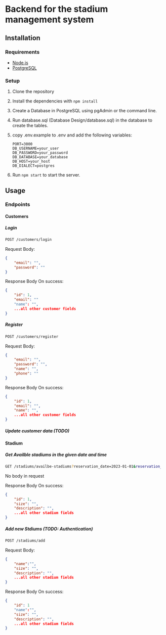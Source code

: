 # Backend for the stadium management system

## Installation

### Requirements

- [Node.js](https://nodejs.org/en/)
- [PostgreSQL](https://www.postgresql.org/)

### Setup

1. Clone the repository
2. Install the dependencies with `npm install`
3. Create a Database in PostgreSQL using pgAdmin or the command line.
4. Run database.sql (Database Design/database.sql) in the database to create the tables.
5. copy .env.example to .env and add the following variables:

    ``` env
    PORT=3000
    DB_USERNAME=your_user
    DB_PASSWORD=your_password
    DB_DATABASE=your_database
    DB_HOST=your_host
    DB_DIALECT=postgres
    ```

6. Run `npm start` to start the server.

## Usage

### Endpoints

#### Customers

##### Login
``` bash
POST /customers/login
```
Request Body:
``` json
{
    "email": "",
    "password": ""
}
```
Response Body On success:
``` json
{
    "id": 1,
    "email": ""
    "name": "",
    ...all other customer fields
}
```

##### Register
``` bash
POST /customers/register
```
Request Body:
``` json
{
    "email": "",
    "password": "",
    "name": "",
    "phone": ""
}
```
Response Body On success:
``` json
{
    "id": 1,
    "email": "",
    "name": "",
    ...all other customer fields
}
```
##### Update customer data (TODO)


#### Stadium 
##### Get Availble stadiums in the given date and time
```bash
GET /stadiums/availbe-stadiums?reservation_date=2023-01-01&reservation_time=18:00
```
No body in request

Response Body On success:
``` json
{
    "id": 1,
    "size": "",
    "description": "",
    ...all other stadium fields
}
```

##### Add new Stdiums (TODO: Authentication)
```bash
POST /stadiums/add
```

Request Body:
``` json
{
    "name":"",
    "size": "",
    "description": "",
    ...all other stadium fields
}
```

Response Body On success:
``` json
{
    "id": 1
    "name":"",
    "size": "",
    "description": "",
    ...all other stadium fields
}
```

